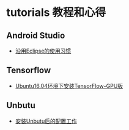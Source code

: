 # tutorials 教程和心得
## Android Studio
- [沿用Eclipse的使用习惯](https://github.com/junkfei/tutorials/blob/master/Android%20studio/%E6%B2%BF%E7%94%A8Eclipse%E7%9A%84%E4%BD%BF%E7%94%A8%E4%B9%A0%E6%83%AF.md)
## Tensorflow
- [Ubuntu16.04环境下安装TensorFlow-GPU版](https://github.com/junkfei/tutorials/blob/master/tensorflow/Ubuntu16.04%E7%8E%AF%E5%A2%83%E4%B8%8B%E5%AE%89%E8%A3%85TensorFlow-GPU%E7%89%88.md)
## Unbutu
- [安装Unbutu后的配置工作](https://github.com/junkfei/tutorials/blob/master/ubuntu/%E5%AE%89%E8%A3%85Unbutu%E5%90%8E%E7%9A%84%E9%85%8D%E7%BD%AE%E5%B7%A5%E4%BD%9C.md)
